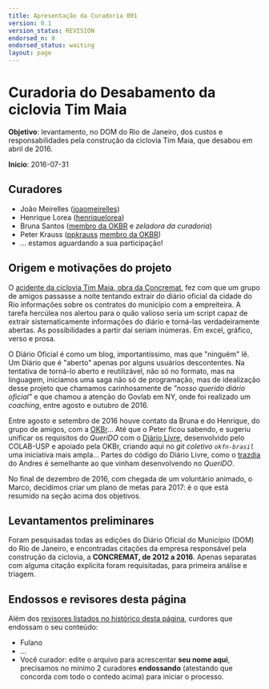 ```yaml
---
title: Apresentação da Curadoria 001
version: 0.1
version_status: REVISION
endorsed_n: 0
endorsed_status: waiting
layout: page
---
```


# Curadoria do Desabamento da ciclovia Tim Maia

**Objetivo**: levantamento, no DOM do Rio de Janeiro, dos custos e responsabilidades pela construção da ciclovia Tim Maia, que desabou em abril de 2016.

**Inicio**: 2016-07-31

## Curadores

* João Meirelles ([joaomeirelles](https://github.com/joaomeirelles))
* Henrique Lorea ([henriquelorea](https://github.com/henriquelorea))
* Bruna Santos ([membro da OKBR](https://br.okfn.org/membros/) e *zeladora da curadoria*)
* Peter Krauss ([ppkrauss](https://github.com/ppKrauss) [membro da OKBR](https://br.okfn.org/membros/))
* ... estamos aguardando a sua participação!  

## Origem e motivações do projeto

O [acidente da ciclovia Tim Maia, obra da Concremat](http://brasil.elpais.com/brasil/2016/04/21/politica/1461256688_847248.html), fez com que um grupo de amigos passasse a noite tentando extrair do diário oficial da cidade do Rio informações sobre os contratos do município com a empreiteira. A tarefa hercúlea nos alertou para o quão valioso seria um script capaz de extrair sistematicamente informações do diário e torná-las verdadeiramente abertas. As possibilidades a partir daí seriam inúmeras. Em excel, gráfico, verso e prosa.

O Diário Oficial é como um blog, importantíssimo, mas que "ninguém" lê.
Um Diário que é "aberto" apenas por alguns usuários descontentes.
Na tentativa de torná-lo aberto e reutilizável, não só no formato, mas na linguagem, iniciamos uma saga não só de programação, mas de idealização desse projeto que chamamos carinhosamente de *"nosso querido diário oficial"* e que chamou a atenção do Govlab em NY,  onde foi realizado um *coaching*, entre agosto e outubro de 2016.

Entre agosto e setembro de 2016 houve contato da Bruna e do Henrique, do grupo de amigos, com a [OKBr](http://br.okfn.org/)... Até que o Peter ficou sabendo, e sugeriu unificar os requisitos do *QueriDO* com o [Diário Livre](http://devcolab.each.usp.br/do/), desenvolvido pelo COLAB-USP e apoiado pela OKBr, criando aqui no *git coletivo `okfn-brasil`* uma iniciativa mais ampla... Partes do código do Diário Livre,  como o [trazdia](https://github.com/andresmrm/trazdia) do Andres é semelhante ao que vinham desenvolvendo no *QueriDO*.

No final de dezembro de 2016, com chegada de um voluntário animado, o Marco, decidimos criar um plano de metas para 2017: é o que está resumido na seção acima dos objetivos.

##  Levantamentos preliminares

Foram pesquisadas todas as edições do Diário Oficial do Município (DOM) do Rio de Janeiro, e encontradas citações da empresa responsável pela construção da ciclovia, a **CONCREMAT, de 2012 a 2016**. Apenas separatas com alguma citação explícita foram requisitadas, para primeira análise e triagem.

## Endossos e revisores desta página

Além dos [revisores listados no histórico desta página](https://github.com/okfn-brasil/queriDO/commits/master/report/curadoria001.md), curdores que endossam o seu conteúdo:

* Fulano
* ...
* Você curador: edite o arquivo para acrescentar **seu nome aqui**, precisamos no mínimo 2 curadores **endossando** (atestando que concorda com todo o contedo acima) para iniciar o processo.
